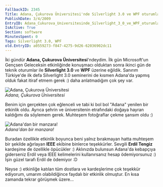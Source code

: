 ```yaml
---
FallbackID: 2345
Title: Adana, Çukurova Üniversitesi'nde Silverlight 3.0 ve WPF oturumlarım
PublishDate: 3/4/2009
EntryID: Adana_Cukurova_Universitesinde_Silverlight_3_0_ve_WPF_oturumlarim
IsActive: True
Section: software
MinutesSpent: 0
Tags: Silverlight 3.0, WPF
old.EntryID: a0559273-f847-4275-9d26-62036902dc11
---
```

İki gündür **Adana, Çukurova Üniversitesi**'ndeydim. İlk gün
Microsoft'un Gençsen Geleceksin etkinliğinde konuşmacı olduktan sonra
ikinci gün de teknik oturumlar ile **Silverlight 3.0** ve **WPF**
üzerine eğildik. Sanırım Türkiye'de ilk defa Silverlight 3.0 seminerini
de kısmen Adana'da yapmış olduk fakat itiraf etmem gerek :) daha
anlatmadığım çok şey var.

![Adana, Çukurova
Üniversitesi](media/Adana_Cukurova_Universitesinde_Silverlight_3_0_ve_WPF_oturumlarim/03042009_1.jpg)\
*Adana, Çukurova Üniversitesi*

Benim için gerçekten çok eğlenceli ve tabi ki bol bol "Adana" yenilen
bir etkinlik oldu. Ayrıca şehrin ve üniversitenin etrafındaki doğaya
hayran kaldığımı da söylemem gerek. Muhteşem fotoğraflar çekme şansım
oldu :)

![Adana'dan bir
manzara!](media/Adana_Cukurova_Universitesinde_Silverlight_3_0_ve_WPF_oturumlarim/03042009_2.jpg)\
*Adana'dan bir manzara!*

Buradan özellikle etkinlik boyunca beni yalnız bırakmayan hatta muhteşem
bir şekilde ağırlayan **IEEE** ekibine binlerce teşekkürler. Sevgili
**Erdil Tengiz** kardeşime de özellikle öpücükler :) Aklınızda bulunsun
Adana'da kebapçıya giderseniz Erdil veya IEEE kelimelerini kullanırsanız
hesap ödemiyorsunuz :) İşin güzel tarafı Erdil de ödemiyor :D

Neyse :) etkinliğe katılan tüm dostlara ve kardeşlerime çok teşekkür
ediyorum, umarım olabildiğince faydalı bir etkinlik olmuştur. En kısa
zamanda tekrar görüşmek üzere...


